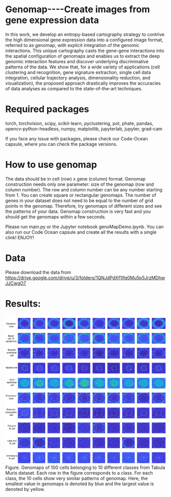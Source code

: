 # Genomap----Create images from gene expression data

In this work, we develop an entropy-based cartography strategy to contrive the high dimensional gene expression data into a configured image format, referred to as genomap, with explicit integration of the genomic interactions. This unique cartography casts the gene-gene interactions into the spatial configuration of genomaps and enables us to extract the deep genomic interaction features and discover underlying discriminative patterns of the data. We show that, for a wide variety of applications (cell clustering and recognition, gene signature extraction, single cell data integration, cellular trajectory analysis, dimensionality reduction, and visualization), the proposed approach drastically improves the accuracies of data analyses as compared to the state-of-the-art techniques.

# Required packages 

torch, torchvision, scipy, scikit-learn, pyclustering, pot, phate, pandas, opencv-python-headless, numpy, matplotlib, jupyterlab, jupyter, grad-cam

If you face any issue with packages, please check our Code-Ocean capsule, where you can check the package versions.

# How to use genomap

The data should be in cell (row) x gene (column) format. Genomap construction needs only one parameter: size of the genomap (row and column number). The row and column number can be any number starting from 1. You can create square or rectangular genomaps. The number of genes in your dataset does not need to be equal to the number of grid points in the genomap. Therefore, try genomaps of different sizes and see the patterns of your data. Genomap construction is very fast and you should get the genomaps within a few seconds. 

Please run main.py or the Jupyter notebook genoMapDemo.ipynb. You can also run our Code Ocean capsule and create all the results with a single clink! ENJOY!

# Data

Please download the data from https://drive.google.com/drive/u/3/folders/1QNJdPdXf1lfq0Mu5p5JrzMDhwJJCwgO7

# Results:

![image](im3.png)
Figure. Genomaps of 100 cells belonging to 10 different classes from Tabula Muris dataset. Each row in the figure corresponds to a class. For each class, the 10 cells show very similar patterns of genomap. Here, the smallest value in genomaps is denoted by blue and the largest value is denoted by yellow.



